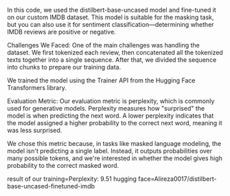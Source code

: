 In this code, we used the distilbert-base-uncased model and fine-tuned it on our custom IMDB dataset. This model is suitable for the masking task, but you can also use it for sentiment classification—determining whether IMDB reviews are positive or negative.

Challenges We Faced:
One of the main challenges was handling the dataset. We first tokenized each review, then concatenated all the tokenized texts together into a single sequence. After that, we divided the sequence into chunks to prepare our training data.

We trained the model using the Trainer API from the Hugging Face Transformers library.

Evaluation Metric:
Our evaluation metric is perplexity, which is commonly used for generative models. Perplexity measures how "surprised" the model is when predicting the next word. A lower perplexity indicates that the model assigned a higher probability to the correct next word, meaning it was less surprised.

We chose this metric because, in tasks like masked language modeling, the model isn't predicting a single label. Instead, it outputs probabilities over many possible tokens, and we're interested in whether the model gives high probability to the correct masked word.

result of our training=Perplexity: 9.51
hugging face=Alireza0017/distilbert-base-uncased-finetuned-imdb
